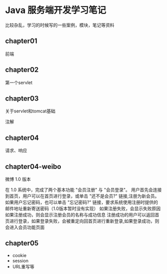 # Java 服务端开发学习笔记
比较杂乱，学习的时候写的一些案例，模块，笔记等资料
## chapter01
前端

## chapter02
第一个servlet

## chapter03
关于servlet和tomcat基础

注解

## chapter04
请求、响应

## chapter04-weibo
微博 1.0 版本

在 1.0 系统中，完成了两个基本功能 "会员注册" 与 "会员登录"。
用户首先会连接到首页，用户可以在首页进行登录，或单击 "还不是会员?" 链接,注册为新会员。
如果用户忘记密码，也可以单击 "忘记密码?" 链接，要求系统使用注册时提供的邮件地址重新寄送密码（1.0版本暂时没有实现）
如果注册失败，会显示失败原因
如果注册成功，则会显示注册会员的名称与成功信息
注册成功的用户可以返回首页进行登录，如果登录失败，会被重定向回首页进行重新登录,如果登录成功，则会进入会员功能页面

## chapter05
- cookie
- session
- URL重写等
